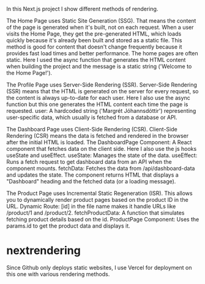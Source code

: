 In this Next.js project I show different methods of rendering.

The Home Page uses Static Site Generation (SSG). That means the content of the page is generated when it's built, not on each request.
When a user visits the Home Page, they get the pre-generated HTML, which loads quickly because it's already been built and stored as a static file. This method is good for content that doesn't change frequently because it provides fast load times and better performance. The home pages are often static.
Here I used the async function that generates the HTML content when building the project and the message is a static string ('Welcome to the Home Page!').

The Profile Page uses Server-Side Rendering (SSR).
Server-Side Rendering (SSR) means that the HTML is generated on the server for every request, so the content is always up-to-date for each user.
Here I also use the async function but this one generates the HTML content each time the page is requested.
user: A hardcoded string ('Margrét Jóhannsdóttir') representing user-specific data, which usually is fetched from a database or API.

The Dashboard Page uses Client-Side Rendering (CSR).
Client-Side Rendering (CSR) means the data is fetched and rendered in the browser after the initial HTML is loaded.
The DashboardPage Component: A React component that fetches data on the client side.
Here I also use the js hooks useState and useEffect.
useState: Manages the state of the data.
useEffect: Runs a fetch request to get dashboard data from an API when the component mounts.
fetchData: Fetches the data from /api/dashboard-data and updates the state.
The component returns HTML that displays a "Dashboard" heading and the fetched data (or a loading message).

The Product Page uses Incremental Static Regeneration (ISR).
This allows you to dynamically render product pages based on the product ID in the URL.
Dynamic Route: [id] in the file name makes it handle URLs like /product/1 and /product/2.
fetchProductData: A function that simulates fetching product details based on the id.
ProductPage Component: Uses the params.id to get the product data and displays it.
# nextrendering

Since Github only deploys static websites, I use Vercel for deployment on this one with various rendering methods.
